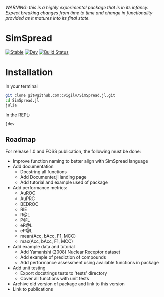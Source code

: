 *WARNING: this is a highly experimental package that is in its infancy. Expect
breaking changes from time to time and change in functionality provided as it
matures into its final state.*

# SimSpread

[![Stable](https://img.shields.io/badge/docs-stable-blue.svg)](https://cvigilv.github.io/SimSpread.jl/stable/)
[![Dev](https://img.shields.io/badge/docs-dev-blue.svg)](https://cvigilv.github.io/SimSpread.jl/dev/)
[![Build Status](https://github.com/cvigilv/SimSpread.jl/actions/workflows/CI.yml/badge.svg?branch=main)](https://github.com/cvigilv/SimSpread.jl/actions/workflows/CI.yml?query=branch%3Amain)

# Installation
In your terminal
~~~ bash
git clone git@github.com:cvigilv/SimSpread.jl.git
cd SimSpread.jl
julia
~~~
In the REPL:
~~~ julia
]dev
~~~

## Roadmap
For release 1.0 and FOSS publication, the following must be done:
- Improve function naming to better align with SimSpread language
- Add documentation
  - Docstring all functions
  - Add Documenter.jl landing page
  - Add tutorial and example used of package
- Add performance metrics:
  - AuROC
  - AuPRC
  - BEDROC
  - RIE
  - R@L
  - P@L
  - eR@L
  - eP@L
  - mean(Acc, bAcc, F1, MCC)
  - max(Acc, bAcc, F1, MCC)
- Add example data and tutorial
  - Add Yamanishi (2008) Nuclear Receptor dataset
  - Add example of prediction of compounds
  - Add performance assessment using available functions in package
- Add unit testing
  - Export docstrings tests to 'tests' directory
  - Cover all functions with unit tests
- Archive old version of package and link to this version
- Link to publications
